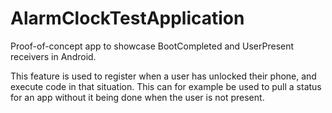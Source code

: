 # AlarmClockTestApplication
Proof-of-concept app to showcase BootCompleted and UserPresent receivers in Android.

This feature is used to register when a user has unlocked their phone, and execute code in that situation. This can for example be used to pull a status for an app without it being done when the user is not present. 
